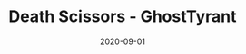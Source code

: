 ---
layout: artPost
title: Death Scissors - GhostTyrant
date:   2020-09-01

artTitle: Death Scissors
artDesc: Fanart - Devil May Cry 5
artYear: 2020
artPath: /assets/sk_fullsize/fullsize_dmcDeathScissors.png
artThumb: /assets/sk_thumbnails/thumb_dmcDeathScissors.png
artTwitter: https://twitter.com/GhostTyrant
artMastodon: https://mastodon.art/@GhostTyrant

tags: sketch
---